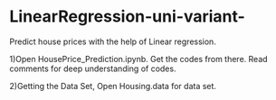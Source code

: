 # LinearRegression-uni-variant-

Predict house prices with the help of Linear regression.

1)Open HousePrice_Prediction.ipynb.
Get the codes from there. Read comments for deep understanding of codes.


2)Getting the Data Set, 
Open Housing.data for data set.
